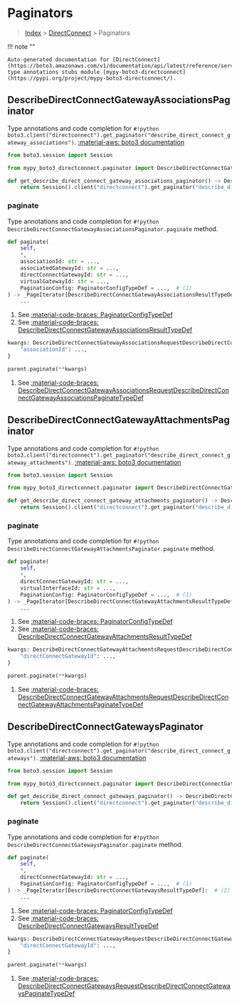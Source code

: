 # Paginators

> [Index](../README.md) > [DirectConnect](./README.md) > Paginators

!!! note ""

    Auto-generated documentation for [DirectConnect](https://boto3.amazonaws.com/v1/documentation/api/latest/reference/services/directconnect.html#DirectConnect)
    type annotations stubs module [mypy-boto3-directconnect](https://pypi.org/project/mypy-boto3-directconnect/).

## DescribeDirectConnectGatewayAssociationsPaginator

Type annotations and code completion for `#!python boto3.client("directconnect").get_paginator("describe_direct_connect_gateway_associations")`.
[:material-aws: boto3 documentation](https://boto3.amazonaws.com/v1/documentation/api/latest/reference/services/directconnect.html#DirectConnect.Paginator.DescribeDirectConnectGatewayAssociations)

```python title="Usage example"
from boto3.session import Session

from mypy_boto3_directconnect.paginator import DescribeDirectConnectGatewayAssociationsPaginator

def get_describe_direct_connect_gateway_associations_paginator() -> DescribeDirectConnectGatewayAssociationsPaginator:
    return Session().client("directconnect").get_paginator("describe_direct_connect_gateway_associations")
```


### paginate

Type annotations and code completion for `#!python DescribeDirectConnectGatewayAssociationsPaginator.paginate` method.

```python title="Method definition"
def paginate(
    self,
    *,
    associationId: str = ...,
    associatedGatewayId: str = ...,
    directConnectGatewayId: str = ...,
    virtualGatewayId: str = ...,
    PaginationConfig: PaginatorConfigTypeDef = ...,  # (1)
) -> _PageIterator[DescribeDirectConnectGatewayAssociationsResultTypeDef]:  # (2)
    ...
```

1. See [:material-code-braces: PaginatorConfigTypeDef](./type_defs.md#paginatorconfigtypedef) 
2. See [:material-code-braces: DescribeDirectConnectGatewayAssociationsResultTypeDef](./type_defs.md#describedirectconnectgatewayassociationsresulttypedef) 


```python title="Usage example with kwargs"
kwargs: DescribeDirectConnectGatewayAssociationsRequestDescribeDirectConnectGatewayAssociationsPaginateTypeDef = {  # (1)
    "associationId": ...,
}

parent.paginate(**kwargs)
```

1. See [:material-code-braces: DescribeDirectConnectGatewayAssociationsRequestDescribeDirectConnectGatewayAssociationsPaginateTypeDef](./type_defs.md#describedirectconnectgatewayassociationsrequestdescribedirectconnectgatewayassociationspaginatetypedef) 
## DescribeDirectConnectGatewayAttachmentsPaginator

Type annotations and code completion for `#!python boto3.client("directconnect").get_paginator("describe_direct_connect_gateway_attachments")`.
[:material-aws: boto3 documentation](https://boto3.amazonaws.com/v1/documentation/api/latest/reference/services/directconnect.html#DirectConnect.Paginator.DescribeDirectConnectGatewayAttachments)

```python title="Usage example"
from boto3.session import Session

from mypy_boto3_directconnect.paginator import DescribeDirectConnectGatewayAttachmentsPaginator

def get_describe_direct_connect_gateway_attachments_paginator() -> DescribeDirectConnectGatewayAttachmentsPaginator:
    return Session().client("directconnect").get_paginator("describe_direct_connect_gateway_attachments")
```


### paginate

Type annotations and code completion for `#!python DescribeDirectConnectGatewayAttachmentsPaginator.paginate` method.

```python title="Method definition"
def paginate(
    self,
    *,
    directConnectGatewayId: str = ...,
    virtualInterfaceId: str = ...,
    PaginationConfig: PaginatorConfigTypeDef = ...,  # (1)
) -> _PageIterator[DescribeDirectConnectGatewayAttachmentsResultTypeDef]:  # (2)
    ...
```

1. See [:material-code-braces: PaginatorConfigTypeDef](./type_defs.md#paginatorconfigtypedef) 
2. See [:material-code-braces: DescribeDirectConnectGatewayAttachmentsResultTypeDef](./type_defs.md#describedirectconnectgatewayattachmentsresulttypedef) 


```python title="Usage example with kwargs"
kwargs: DescribeDirectConnectGatewayAttachmentsRequestDescribeDirectConnectGatewayAttachmentsPaginateTypeDef = {  # (1)
    "directConnectGatewayId": ...,
}

parent.paginate(**kwargs)
```

1. See [:material-code-braces: DescribeDirectConnectGatewayAttachmentsRequestDescribeDirectConnectGatewayAttachmentsPaginateTypeDef](./type_defs.md#describedirectconnectgatewayattachmentsrequestdescribedirectconnectgatewayattachmentspaginatetypedef) 
## DescribeDirectConnectGatewaysPaginator

Type annotations and code completion for `#!python boto3.client("directconnect").get_paginator("describe_direct_connect_gateways")`.
[:material-aws: boto3 documentation](https://boto3.amazonaws.com/v1/documentation/api/latest/reference/services/directconnect.html#DirectConnect.Paginator.DescribeDirectConnectGateways)

```python title="Usage example"
from boto3.session import Session

from mypy_boto3_directconnect.paginator import DescribeDirectConnectGatewaysPaginator

def get_describe_direct_connect_gateways_paginator() -> DescribeDirectConnectGatewaysPaginator:
    return Session().client("directconnect").get_paginator("describe_direct_connect_gateways")
```


### paginate

Type annotations and code completion for `#!python DescribeDirectConnectGatewaysPaginator.paginate` method.

```python title="Method definition"
def paginate(
    self,
    *,
    directConnectGatewayId: str = ...,
    PaginationConfig: PaginatorConfigTypeDef = ...,  # (1)
) -> _PageIterator[DescribeDirectConnectGatewaysResultTypeDef]:  # (2)
    ...
```

1. See [:material-code-braces: PaginatorConfigTypeDef](./type_defs.md#paginatorconfigtypedef) 
2. See [:material-code-braces: DescribeDirectConnectGatewaysResultTypeDef](./type_defs.md#describedirectconnectgatewaysresulttypedef) 


```python title="Usage example with kwargs"
kwargs: DescribeDirectConnectGatewaysRequestDescribeDirectConnectGatewaysPaginateTypeDef = {  # (1)
    "directConnectGatewayId": ...,
}

parent.paginate(**kwargs)
```

1. See [:material-code-braces: DescribeDirectConnectGatewaysRequestDescribeDirectConnectGatewaysPaginateTypeDef](./type_defs.md#describedirectconnectgatewaysrequestdescribedirectconnectgatewayspaginatetypedef) 
